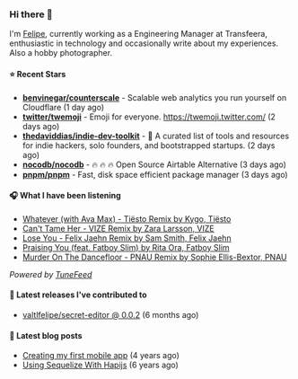 ### Hi there 👋

I'm [Felipe](https://felipevm.com), currently working as a Engineering Manager at Transfeera, enthusiastic in technology and occasionally write about my experiences. Also a hobby photographer.

#### ⭐ Recent Stars
- **[benvinegar/counterscale](https://github.com/benvinegar/counterscale)** - Scalable web analytics you run yourself on Cloudflare (1 day ago)
- **[twitter/twemoji](https://github.com/twitter/twemoji)** - Emoji for everyone. https://twemoji.twitter.com/ (2 days ago)
- **[thedaviddias/indie-dev-toolkit](https://github.com/thedaviddias/indie-dev-toolkit)** - 🚀 A curated list of tools and resources for indie hackers, solo founders, and bootstrapped startups. (2 days ago)
- **[nocodb/nocodb](https://github.com/nocodb/nocodb)** - 🔥 🔥 🔥 Open Source Airtable Alternative (3 days ago)
- **[pnpm/pnpm](https://github.com/pnpm/pnpm)** - Fast, disk space efficient package manager (3 days ago)

#### 🎧 What I have been listening
- [Whatever (with Ava Max) - Tiësto Remix by Kygo, Tiësto](https://open.spotify.com/track/2e0Lsi6FfpmjKtdKkaZHuO)
- [Can&#39;t Tame Her - VIZE Remix by Zara Larsson, VIZE](https://open.spotify.com/track/6oBuhfQSG0SSkcOPlEOavK)
- [Lose You - Felix Jaehn Remix by Sam Smith, Felix Jaehn](https://open.spotify.com/track/1YXS5uFWQnwQbN9dmXgYrC)
- [Praising You (feat. Fatboy Slim) by Rita Ora, Fatboy Slim](https://open.spotify.com/track/1M8U7UHu9rhwumTu8IrqeD)
- [Murder On The Dancefloor - PNAU Remix by Sophie Ellis-Bextor, PNAU](https://open.spotify.com/track/2Rhh3ZhukJfTKoBVzIYTaf)

_Powered by [TuneFeed](https://tunefeed.app?ref=valtlfelipe-gh-profile)_ 

#### 🚀 Latest releases I've contributed to


- [valtlfelipe/secret-editor @ 0.0.2](https://github.com/valtlfelipe/secret-editor/releases/tag/0.0.2) (6 months ago)

#### 📄 Latest blog posts
- [Creating my first mobile app](https://felipevm.com/posts/creating-my-first-mobile-app/) (4 years ago)
- [Using Sequelize With Hapijs](https://felipevm.com/posts/using-sequelize-with-hapijs/) (6 years ago)
